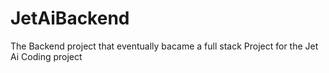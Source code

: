 # JetAiBackend
The Backend project that eventually bacame a full stack Project for the Jet Ai Coding project
